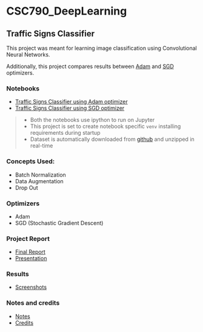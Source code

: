 # CSC790_DeepLearning

## Traffic Signs Classifier

This project was meant for learning image classification using Convolutional Neural Networks.

Additionally, this project compares results between [Adam](https://keras.io/api/optimizers/adam/) and
[SGD](https://keras.io/api/optimizers/sgd/) optimizers.

### Notebooks
- [Traffic Signs Classifier using Adam optimizer](CNN_TSR_Final-Adam.ipynb)
- [Traffic Signs Classifier using SGD optimizer](CNN_TSR_Final-Gradient_Descent.ipynb)

> - Both the notebooks use ipython to run on Jupyter
> - This project is set to create notebook specific `venv` installing requirements during startup
> - Dataset is automatically downloaded from
> [github](https://github.com/thevickypedia/open-source/tree/main/traffic-signs-data) and unzipped in real-time

### Concepts Used:
* Batch Normalization
* Data Augmentation
* Drop Out

### Optimizers
* Adam
* SGD (Stochastic Gradient Descent)

### Project Report
- [Final Report](materials/report/CSC790_TrafficSignClassifier_Final_Report.docx)
- [Presentation](materials/report/CSC790_TrafficSignClassifier_Slides.pptx)

### Results
- [Screenshots](materials/results)

### Notes and credits
- [Notes](materials/markdown/notes.md)
- [Credits](materials/markdown/credits.md)
